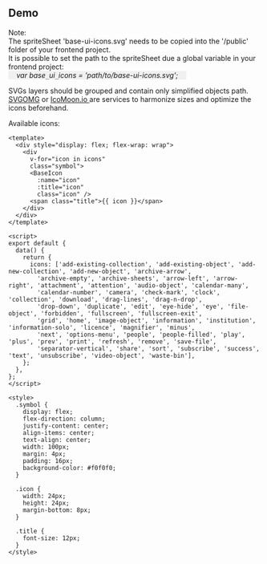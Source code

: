 ## Demo

Note:<br>
The spriteSheet 'base-ui-icons.svg' needs to be copied into the '/public' folder of your frontend project.<br>
It is possible to set the path to the spriteSheet due a global variable in your frontend project: <br>
<i style="display: inline-block; background-color: #f0f0f0; padding: 0 16px;">var base`_`ui`_`icons = 'path/to/base-ui-icons.svg';</i>

SVGs layers should be grouped and contain only simplified objects path.<br>
<a href="https://jakearchibald.github.io/svgomg/">SVGOMG</a> or <a href="https://iconmoon.io">IcoMoon.io </a>
 are services to harmonize sizes and optimize the icons beforehand.

Available icons:

```vue live
<template>
  <div style="display: flex; flex-wrap: wrap">
    <div
      v-for="icon in icons"
      class="symbol">
      <BaseIcon
        :name="icon"
        :title="icon"
        class="icon" />
      <span class="title">{{ icon }}</span>
    </div>
  </div>
</template>

<script>
export default {
  data() {
    return {
      icons: ['add-existing-collection', 'add-existing-object', 'add-new-collection', 'add-new-object', 'archive-arrow',
        'archive-empty', 'archive-sheets', 'arrow-left', 'arrow-right', 'attachment', 'attention', 'audio-object', 'calendar-many',
        'calendar-number', 'camera', 'check-mark', 'clock', 'collection', 'download', 'drag-lines', 'drag-n-drop',
        'drop-down', 'duplicate', 'edit', 'eye-hide', 'eye', 'file-object', 'forbidden', 'fullscreen', 'fullscreen-exit',
        'grid', 'home', 'image-object', 'information', 'institution', 'information-solo', 'licence', 'magnifier', 'minus',
        'next', 'options-menu', 'people', 'people-filled', 'play', 'plus', 'prev', 'print', 'refresh', 'remove', 'save-file',
        'separator-vertical', 'share', 'sort', 'subscribe', 'success', 'text', 'unsubscribe', 'video-object', 'waste-bin'],
    };
  },
};
</script>

<style>
  .symbol {
    display: flex;
    flex-direction: column;
    justify-content: center;
    align-items: center;
    text-align: center;
    width: 100px;
    margin: 4px;
    padding: 16px;
    background-color: #f0f0f0;
  }

  .icon {
    width: 24px;
    height: 24px;
    margin-bottom: 8px;
  }

  .title {
    font-size: 12px;
  }
</style>
```
